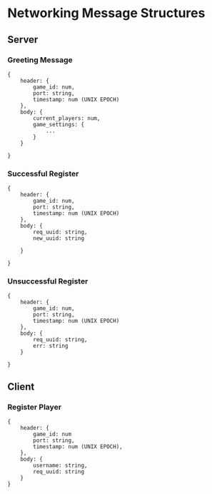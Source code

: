 # Networking Message Structures

## Server

### Greeting Message

```
{
    header: {
        game_id: num,
        port: string,
        timestamp: num (UNIX EPOCH)
    },
    body: {
        current_players: num,
        game_settings: {
            ...
        }
    }

}
```

### Successful Register

``` 
{
    header: {
        game_id: num,
        port: string,
        timestamp: num (UNIX EPOCH)
    },
    body: {
        req_uuid: string,
        new_uuid: string

    }

}
```

### Unsuccessful Register

```
{
    header: {
        game_id: num,
        port: string,
        timestamp: num (UNIX EPOCH)
    },
    body: {
        req_uuid: string,
        err: string
    }

}
```

## Client

### Register Player
```
{
    header: {
        game_id: num
        port: string,
        timestamp: num (UNIX EPOCH),
    },
    body: {
        username: string,
        req_uuid: string
    }
}
```